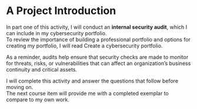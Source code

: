 
# A Project Introduction

In part one of this activity, I will conduct an **internal security audit**, which I can include in my cybersecurity portfolio.  
To review the importance of building a professional portfolio and options for creating my portfolio, I will read Create a cybersecurity portfolio.  

As a reminder, audits help ensure that security checks are made to monitor for threats, risks, or vulnerabilities that can affect an organization’s business continuity and critical assets.  

I will complete this activity and answer the questions that follow before moving on.  
The next course item will provide me with a completed exemplar to compare to my own work.  






